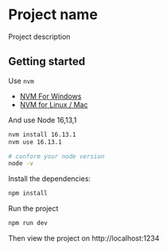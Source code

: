 # Project name

Project description

## Getting started

Use `nvm`

- [NVM For Windows](https://github.com/coreybutler/nvm-windows)
- [NVM for Linux / Mac](https://github.com/nvm-sh/nvm)

And use Node 16,13,1

```bash
nvm install 16.13.1
nvm use 16.13.1

# conform your node version
node -v
```

Install the dependencies:

```bash
npm install
```

Run the project

```bash
npm run dev
```

Then view the project on http://localhost:1234
